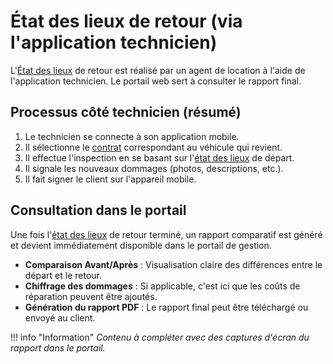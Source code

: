 # État des lieux de retour (via l'application technicien)

L'[État des lieux](../lexique.md#etat-des-lieux) de retour est réalisé par un agent de location à l'aide de l'application technicien. Le portail web sert à consulter le rapport final.

## Processus côté technicien (résumé)

1.  Le technicien se connecte à son application mobile.
2.  Il sélectionne le [contrat](../lexique.md#contrat) correspondant au véhicule qui revient.
3.  Il effectue l'inspection en se basant sur l'[état des lieux](../lexique.md#etat-des-lieux) de départ.
4.  Il signale les nouveaux dommages (photos, descriptions, etc.).
5.  Il fait signer le client sur l'appareil mobile.

## Consultation dans le portail

Une fois l'[état des lieux](../lexique.md#etat-des-lieux) de retour terminé, un rapport comparatif est généré et devient immédiatement disponible dans le portail de gestion.

- **Comparaison Avant/Après** : Visualisation claire des différences entre le départ et le retour.
- **Chiffrage des dommages** : Si applicable, c'est ici que les coûts de réparation peuvent être ajoutés.
- **Génération du rapport PDF** : Le rapport final peut être téléchargé ou envoyé au client.

!!! info "Information"
    *Contenu à compléter avec des captures d'écran du rapport dans le portail.* 